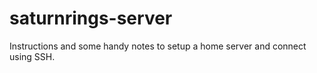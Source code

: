 # saturnrings-server
Instructions and some handy notes to setup a home server and connect using SSH. 
